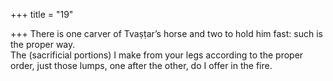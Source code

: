 +++
title = "19"

+++
There is one carver of Tvaṣṭar’s horse and two to hold him fast: such is  the proper way.  
The (sacrificial portions) I make from your legs according to the proper  order, just those lumps, one after the other, do I offer in the fire.  